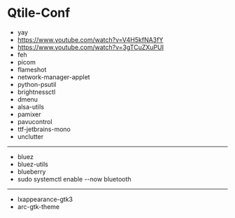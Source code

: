 # Qtile-Conf

- yay
- https://www.youtube.com/watch?v=V4H5kfNA3fY
- https://www.youtube.com/watch?v=3gTCuZXuPUI
- feh
- picom
- flameshot
- network-manager-applet
- python-psutil
- brightnessctl
- dmenu
- alsa-utils
- pamixer
- pavucontrol
- ttf-jetbrains-mono
- unclutter
---
- bluez
- bluez-utils
- blueberry
- sudo systemctl enable --now bluetooth
---
- lxappearance-gtk3
- arc-gtk-theme
